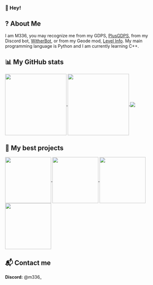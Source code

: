 ### 👋 Hey!

## ? About Me
I am M336, you may recognize me from my GDPS, [PlusGDPS](https://discord.gg/umPTrqmkFD), from my Discord bot, [WitherBot](https://discord.com/oauth2/authorize?client_id=1039238934682665030&permissions=1099780130822&scope=bot), or from my Geode mod, [Level Info](https://geode-sdk.org/mods/m336.levelinfo/). My main programming language is Python and I am currently learning C++.

## 📊 My GitHub stats
<a href="https://github.com/anuraghazra/github-readme-stats">
  <img height=200 align="center" src="https://github-readme-stats.vercel.app/api?username=M336G&show_icons=true&theme=dark" />
</a>
<a href="https://github.com/anuraghazra/convoychat">
  <img height=200 align="center" src="https://github-readme-stats.vercel.app/api/top-langs/?username=M336G&theme=dark&layout=compact&hide_progress=false&langs_count=8&card_width=320" />
</a>

<a href="https://github.com/anuraghazra/convoychat">
  <img align="center" src="https://github-readme-stats.vercel.app/api/wakatime?username=M336&theme=dark&layout=compact" />
</a>

## 📌 My best projects
<a href="https://github.com/anuraghazra/github-readme-stats">
  <img height=150 align="center" src="https://github-readme-stats.vercel.app/api/pin/?username=M336G&repo=WitherBot&theme=dark" />
</a>
<a href="https://github.com/anuraghazra/convoychat">
  <img height=150 align="center" src="https://github-readme-stats.vercel.app/api/pin/?username=M336G&repo=LevelInfo&theme=dark" />
</a>

<a href="https://github.com/anuraghazra/github-readme-stats">
  <img height=150 align="center" src="https://github-readme-stats.vercel.app/api/pin/?username=M336G&repo=PlusCraft&theme=dark" />
</a>
<a href="https://github.com/anuraghazra/convoychat">
  <img height=150 align="center" src="https://github-readme-stats.vercel.app/api/pin/?username=PlusGDPS&repo=bot&theme=dark" />
</a>

## 📬 Contact me
**Discord:** @m336_
